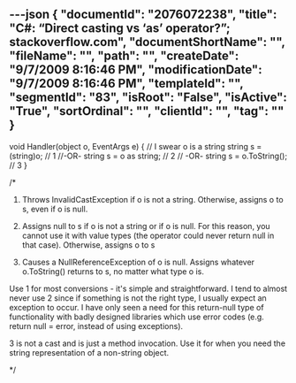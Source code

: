 ---json
{
  "documentId": "2076072238",
  "title": "C#: “Direct casting vs ‘as’ operator?”; stackoverflow.com",
  "documentShortName": "",
  "fileName": "",
  "path": "",
  "createDate": "9/7/2009 8:16:46 PM",
  "modificationDate": "9/7/2009 8:16:46 PM",
  "templateId": "",
  "segmentId": "83",
  "isRoot": "False",
  "isActive": "True",
  "sortOrdinal": "",
  "clientId": "",
  "tag": ""
}
---

void Handler(object o, EventArgs e)
{
   // I swear o is a string
   string s = (string)o; // 1
   //-OR-
   string s = o as string; // 2
   // -OR-
   string s = o.ToString(); // 3
}

/*

1. Throws InvalidCastException if o is not a string. Otherwise, assigns o to s, even if o is null.

2. Assigns null to s if o is not a string or if o is null. For this reason, you cannot use it with value types (the operator could never return null in that case). Otherwise, assigns o to s

3. Causes a NullReferenceException of o is null. Assigns whatever o.ToString() returns to s, no matter what type o is.

Use 1 for most conversions - it's simple and straightforward. I tend to almost never use 2 since if something is not the right type, I usually expect an exception to occur. I have only seen a need for this return-null type of functionality with badly designed libraries which use error codes (e.g. return null = error, instead of using exceptions).

3 is not a cast and is just a method invocation. Use it for when you need the string representation of a non-string object.

*/
